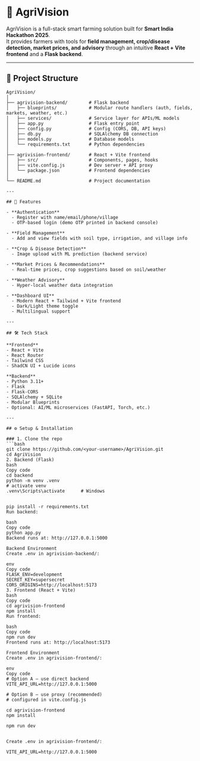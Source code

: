 # 🌱 AgriVision

AgriVision is a full-stack smart farming solution built for **Smart India Hackathon 2025**.  
It provides farmers with tools for **field management, crop/disease detection, market prices, and advisory** through an intuitive **React + Vite frontend** and a **Flask backend**.

---

## 📂 Project Structure

```text
AgriVision/
│
├── agrivision-backend/        # Flask backend
│   ├── blueprints/            # Modular route handlers (auth, fields, markets, weather, etc.)
│   ├── services/              # Service layer for APIs/ML models
│   ├── app.py                 # Flask entry point
│   ├── config.py              # Config (CORS, DB, API keys)
│   ├── db.py                  # SQLAlchemy DB connection
│   ├── models.py              # Database models
│   └── requirements.txt       # Python dependencies
│
├── agrivision-frontend/       # React + Vite frontend
│   ├── src/                   # Components, pages, hooks
│   ├── vite.config.js         # Dev server + API proxy
│   └── package.json           # Frontend dependencies
│
└── README.md                  # Project documentation

---

## 🚀 Features

- **Authentication**
  - Register with name/email/phone/village
  - OTP-based login (demo OTP printed in backend console)

- **Field Management**
  - Add and view fields with soil type, irrigation, and village info

- **Crop & Disease Detection**
  - Image upload with ML prediction (backend service)

- **Market Prices & Recommendations**
  - Real-time prices, crop suggestions based on soil/weather

- **Weather Advisory**
  - Hyper-local weather data integration

- **Dashboard UI**
  - Modern React + Tailwind + Vite frontend
  - Dark/Light theme toggle
  - Multilingual support

---

## 🛠️ Tech Stack

**Frontend**
- React + Vite
- React Router
- Tailwind CSS
- ShadCN UI + Lucide icons

**Backend**
- Python 3.11+
- Flask
- Flask-CORS
- SQLAlchemy + SQLite
- Modular Blueprints
- Optional: AI/ML microservices (FastAPI, Torch, etc.)

---

## ⚙️ Setup & Installation

### 1. Clone the repo
```bash
git clone https://github.com/<your-username>/AgriVision.git
cd AgriVision
2. Backend (Flask)
bash
Copy code
cd backend
python -m venv .venv
# activate venv
.venv\Scripts\activate      # Windows


pip install -r requirements.txt
Run backend:

bash
Copy code
python app.py
Backend runs at: http://127.0.0.1:5000

Backend Environment
Create .env in agrivision-backend/:

env
Copy code
FLASK_ENV=development
SECRET_KEY=supersecret
CORS_ORIGINS=http://localhost:5173
3. Frontend (React + Vite)
bash
Copy code
cd agrivision-frontend
npm install
Run frontend:

bash
Copy code
npm run dev
Frontend runs at: http://localhost:5173

Frontend Environment
Create .env in agrivision-frontend/:

env
Copy code
# Option A — use direct backend
VITE_API_URL=http://127.0.0.1:5000

# Option B — use proxy (recommended)
# configured in vite.config.js

cd agrivision-frontend
npm install

npm run dev


Create .env in agrivision-frontend/:

VITE_API_URL=http://127.0.0.1:5000


